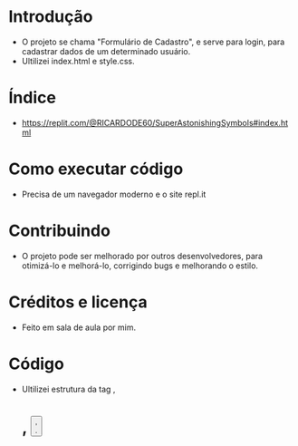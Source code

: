 # Introdução
- O projeto se chama "Formulário de Cadastro", e serve para login, para cadastrar dados de um determinado usuário.
- Ultilizei index.html e style.css.

# Índice
- https://replit.com/@RICARDODE60/SuperAstonishingSymbols#index.html

# Como executar código
- Precisa de um navegador moderno e o site repl.it

# Contribuindo
- O projeto pode ser melhorado por outros desenvolvedores, para otimizá-lo e melhorá-lo, corrigindo bugs e melhorando o estilo.

# Créditos e licença
- Feito em sala de aula por mim.

# Código
- Ultilizei estrutura da tag <lable>, <h1>, <button>, <center>.

